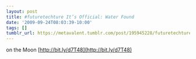 ```yaml
---
layout: post
title: #futuretechture It’s Official: Water Found
date: '2009-09-24T08:03:39-10:00'
tags: []
tumblr_url: https://metavalent.tumblr.com/post/195945228/futuretechture-its-official-water-found-on-the
---
```

 on the Moon [http://bit.ly/d7T48](http://bit.ly/d7T48)

